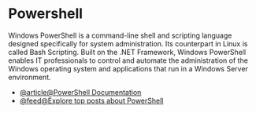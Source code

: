 # Powershell

Windows PowerShell is a command-line shell and scripting language designed specifically for system administration. Its counterpart in Linux is called Bash Scripting. Built on the .NET Framework, Windows PowerShell enables IT professionals to control and automate the administration of the Windows operating system and applications that run in a Windows Server environment.

- [@article@PowerShell Documentation](https://learn.microsoft.com/en-us/powershell/)
- [@feed@Explore top posts about PowerShell](https://app.daily.dev/tags/powershell?ref=roadmapsh)
